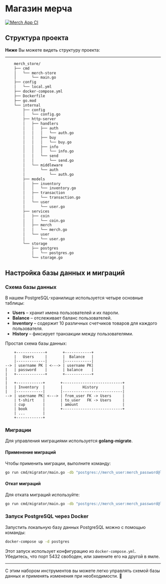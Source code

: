 # Магазин мерча

[![Merch App CI](https://github.com/justcgh9/merch_store/actions/workflows/ci.yml/badge.svg)](https://github.com/justcgh9/merch_store/actions/workflows/ci.yml)

## Структура проекта

**Ниже** Вы можете видеть структуру проекта:

---

```bash
    merch_store/
    ├── cmd
    │   └── merch-store
    │       └── main.go
    ├── config
    │   └── local.yml
    ├── docker-compose.yml
    ├── Dockerfile
    ├── go.mod
    └── internal
        ├── config
        │   └── config.go
        ├── http-server
        │   ├── handlers
        │   │   ├── auth
        │   │   │   └── auth.go
        │   │   ├── buy
        │   │   │   └── buy.go
        │   │   ├── info
        │   │   │   └── info.go
        │   │   └── send
        │   │       └── send.go
        │   └── middleware
        │       └── auth
        │           └── auth.go
        ├── models
        │   ├── inventory
        │   │   └── inventory.go
        │   ├── transaction
        │   │   └── transaction.go
        │   └── user
        │       └── user.go
        ├── services
        │   ├── coin
        │   │   └── coin.go
        │   ├── merch
        │   │   └── merch.go
        │   └── user
        │       └── user.go
        └── storage
            ├── postgres
            │   └── postgres.go
            └── storage.go
```

## Настройка базы данных и миграций

### Схема базы данных

В нашем PostgreSQL-хранилище используется четыре основные таблицы:

- **Users** – хранит имена пользователей и их пароли.
- **Balance** – отслеживает баланс пользователей.
- **Inventory** – содержит 10 различных счетчиков товаров для каждого пользователя.
- **History** – фиксирует транзакции между пользователями.

Простая схема базы данных:

```
    +-------------+       +------------+ 
    |   Users     |       |  Balance   |
    |-------------|       |------------|
--> | username PK | <---> | username PK|
|   | password    |       | balance    |
|   +-------------+       +------------+
|
|   +------------+       +---------------------------+
|   | Inventory  |       |         History           |
|   |------------|       |---------------------------|
--> | username PK| <---> | from_user FK -> Users     |
    | t-shirt    |       | to_user   FK -> Users     |
    | cup        |       | amount                    |
    | book       |       +---------------------------+
    | ...        |
    +------------+
```

### Миграции

Для управления миграциями используется **golang-migrate**.

#### Применение миграций

Чтобы применить миграции, выполните команду:

```sh
go run cmd/migrator/main.go -db "postgres://merch_user:merch_password@localhost:5432/merch_db?sslmode=disable" -path "./migrations" -action up
```

#### Откат миграций

Для отката миграций используйте:

```sh
go run cmd/migrator/main.go -db "postgres://merch_user:merch_password@localhost:5432/merch_db?sslmode=disable" -path "./migrations" -action down
```

### Запуск PostgreSQL через Docker

Запустить локальную базу данных PostgreSQL можно с помощью команды:

```sh
docker-compose up -d postgres
```

Этот запуск использует конфигурацию из `docker-compose.yml`. Убедитесь, что порт 5432 свободен, или замените его на другой в ямле.

---

С этим набором инструментов вы можете легко управлять схемой базы данных и применять изменения при необходимости. 🚀



